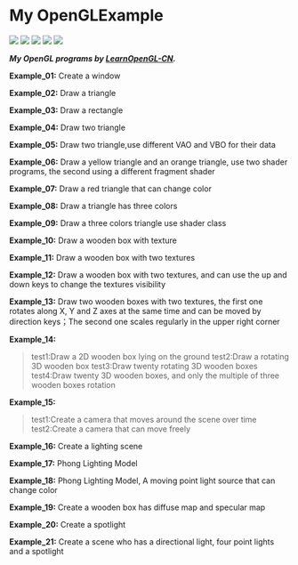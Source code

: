 # My OpenGLExample
![](https://img.shields.io/badge/License-MIT-green.svg)  ![](https://img.shields.io/badge/Language-C++-darkblue.svg) ![](https://img.shields.io/badge/IDE-VS_2019-purple.svg) ![](https://img.shields.io/badge/Platform-Windows10-blue.svg)  ![](https://img.shields.io/badge/Platform-GLFW+glad-yellow.svg)

***My OpenGL programs by [LearnOpenGL-CN](https://learnopengl-cn.github.io/).***

**Example_01:** Create  a window

**Example_02:** Draw a triangle 

**Example_03:** Draw a rectangle

**Example_04:** Draw two triangle

**Example_05:** Draw two triangle,use different VAO and VBO for their data

**Example_06:** Draw a yellow triangle and an orange triangle, use two shader programs, the second using a different fragment shader

**Example_07:** Draw a red triangle that can change color

**Example_08:** Draw a triangle has three colors

**Example_09:** Draw a three colors triangle use shader class

**Example_10:** Draw a wooden box with texture

**Example_11:** Draw a wooden box with two textures

**Example_12:** Draw a wooden box with two textures, and can use the up and down keys to change the textures visibility

**Example_13:** Draw two wooden boxes with two textures, the first one rotates along X, Y and Z axes at the same time and can be moved by direction keys；The second one scales regularly in the upper right corner

**Example_14:** 
>test1:Draw a 2D wooden box lying on the ground
test2:Draw a rotating 3D wooden box
test3:Draw twenty rotating 3D wooden boxes
test4:Draw twenty 3D wooden boxes, and only the multiple of three wooden boxes rotation

**Example_15:** 
>test1:Create a camera that moves around the scene over time
test2:Create a camera that can move freely


**Example_16:** Create a lighting scene

**Example_17:** Phong Lighting Model

**Example_18:** Phong Lighting Model, A moving point light source that can change color

**Example_19:** Create a wooden box has diffuse map and specular map

**Example_20:** Create a spotlight

**Example_21:** Create a scene who has a directional light, four point lights and a spotlight 